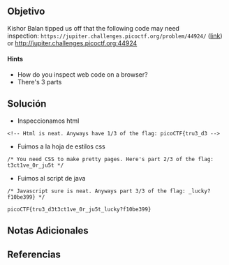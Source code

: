 ## Objetivo
Kishor Balan tipped us off that the following code may need inspection: `https://jupiter.challenges.picoctf.org/problem/44924/` ([link](https://jupiter.challenges.picoctf.org/problem/44924/)) or http://jupiter.challenges.picoctf.org:44924
#### Hints
- How do you inspect web code on a browser?
- There's 3 parts
## Solución
- Inspeccionamos html
```
<!-- Html is neat. Anyways have 1/3 of the flag: picoCTF{tru3_d3 -->
```
- Fuimos a la hoja de estilos css
```
/* You need CSS to make pretty pages. Here's part 2/3 of the flag: t3ct1ve_0r_ju5t */
```
- Fuimos al script de java
```
/* Javascript sure is neat. Anyways part 3/3 of the flag: _lucky?f10be399} */
```

```
picoCTF{tru3_d3t3ct1ve_0r_ju5t_lucky?f10be399}
```
## Notas Adicionales
## Referencias